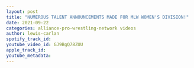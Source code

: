 ```yaml
---
layout: post
title: "NUMEROUS TALENT ANNOUNCEMENTS MADE FOR MLW WOMEN'S DIVISION!"
date: 2021-09-22
categories: alliance-pro-wrestling-network videos
author: lewis-carlan
spotify_track_id: 
youtube_video_id: GJ9BgQ78ZUU
apple_track_id: 
youtube_metadata: 
---
```

